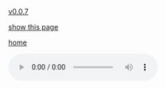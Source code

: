 [v0.0.7](https://github.com/littleflute/a44/edit/master/cd2/readme.md)

[show this page](https://littleflute.github.io/a44/cd2)

[home](..)



<audio controls id="player"> 
  <source src="https://littleflute.github.io/a44/cd2/01_曲目 1.mp3" type="audio/mpeg">
Your browser does not support the audio element.
</audio>
<div id="xd"> 
</div>
<script>
var d = document.getElementById("xd"); 
var html = d.innerHTML; 
for(var n = 1; n<=24; n++)
{
  html += fNewBtn(n);
}

d.innerHTML = html;

var p = document.getElementById("player");
function f(i)
{
    var s = "https://littleflute.github.io/a44/cd2/";
    if(i<10) 
    {
    	s += "0";
    } 
    s += i;
    s += "_曲目 ";
    s += i;
    s += ".mp3";
    
	p.src = s; 
    p.play();
}
function fNewBtn(i)
{
	var rHTML = "";
    rHTML = "<button onclick='f(";
    rHTML += i;
    rHTML += ");'>";
    rHTML += i;
    rHTML += "</button>";
    return rHTML;
}
</script>




